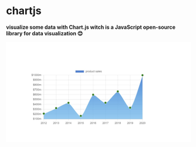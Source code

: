 # chartjs

**visualize some data with Chart.js witch is a JavaScript open-source library for data visualization :blush:**

![test](chartjs.jpg)
